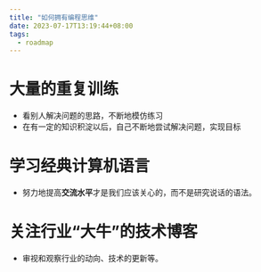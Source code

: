```yaml
---
title: "如何拥有编程思维"
date: 2023-07-17T13:19:44+08:00
tags:
  - roadmap
---
```


# 大量的重复训练

- 看别人解决问题的思路，不断地模仿练习
- 在有一定的知识积淀以后，自己不断地尝试解决问题，实现目标

# 学习经典计算机语言

- 努力地提高**交流水平**才是我们应该关心的，而不是研究说话的语法。

# 关注行业“大牛”的技术博客

- 审视和观察行业的动向、技术的更新等。
